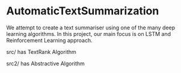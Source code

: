 # AutomaticTextSummarization
We attempt to create a text summariser using one of the many deep learning algorithms.  In this project, our main focus is on LSTM and Reinforcement Learning approach.

src/ has TextRank Algorithm

src2/ has Abstractive Algorithm
